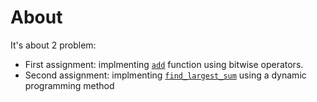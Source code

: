 # About
It's about 2 problem:
- First assignment: implmenting [`add`](./assignement1/README.md) function using bitwise operators.
- Second assignment: implmenting [`find_largest_sum`](./assignement2/README.md) using a dynamic programming method